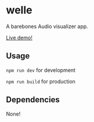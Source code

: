 # welle
A barebones Audio visualizer app.

[Live demo!](https://nidnogg.github.io/welle/)
## Usage

```npm run dev``` for development

 ```npm run build``` for production

## Dependencies 

None! 


